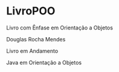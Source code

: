 # LivroPOO

Livro com Ênfase em Orientação a Objetos

Douglas Rocha Mendes

Livro em Andamento 

Java em Orientação a Objetos
